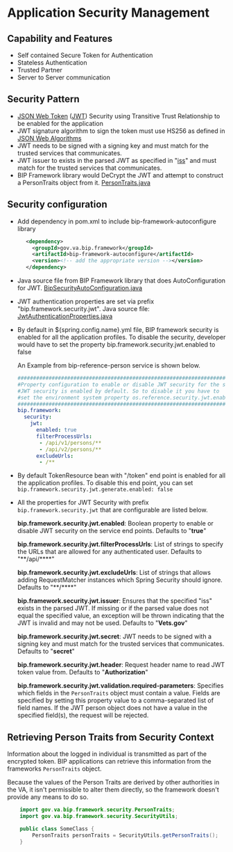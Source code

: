 # Application Security Management

## Capability and Features
- Self contained Secure Token for Authentication
- Stateless Authentication
- Trusted Partner
- Server to Server communication

## Security Pattern
- [JSON Web Token](https://tools.ietf.org/html/rfc7519) ([JWT](https://jwt.io/)) Security using Transitive Trust Relationship to be enabled for the application
- JWT signature algorithm to sign the token must use HS256 as defined in [JSON Web Algorithms](https://tools.ietf.org/html/draft-ietf-jose-json-web-algorithms-31#section-3.1)
- JWT needs to be signed with a signing key and must match for the trusted services that communicates.
- JWT issuer to exists in the parsed JWT as specified in "[iss](https://tools.ietf.org/html/rfc7519#section-4.1.1)" and must match for the trusted services that communicates.
- BIP Framework library would DeCrypt the JWT and attempt to construct a PersonTraits object from it. [PersonTraits.java](https://github.com/department-of-veterans-affairs/bip-framework/blob/master/bip-framework-libraries/src/main/java/gov/va/bip/framework/security/PersonTraits.java)

## Security configuration
- Add dependency in pom.xml to include bip-framework-autoconfigure library

```xml
      <dependency>
        <groupId>gov.va.bip.framework</groupId>
        <artifactId>bip-framework-autoconfigure</artifactId>
        <version><!-- add the appropriate version --></version>
      </dependency>
```

 - Java source file from BIP Framework library that does AutoConfiguration for JWT. [BipSecurityAutoConfiguration.java](https://github.com/department-of-veterans-affairs/bip-framework/blob/master/bip-framework-autoconfigure/src/main/java/gov/va/bip/framework/security/autoconfigure/BipSecurityAutoConfiguration.java)

 - JWT authentication properties are set via prefix "bip.framework.security.jwt". Java source file: [JwtAuthenticationProperties.java](https://github.com/department-of-veterans-affairs/bip-framework/blob/master/bip-framework-libraries/src/main/java/gov/va/bip/framework/security/jwt/JwtAuthenticationProperties.java)

 - By default in ${spring.config.name}.yml file, BIP framework security is enabled for all the application profiles. To disable the security, developer would have to set the property bip.framework.security.jwt.enabled to false

    An Example from bip-reference-person service is shown below.
    ```yml
	###############################################################################
	#Property configuration to enable or disable JWT security for the service calls
	#JWT security is enabled by default. So to disable it you have to
	#set the environment system property os.reference.security.jwt.enabled=false
	###############################################################################
	bip.framework:
	  security:
	    jwt:
	      enabled: true
	      filterProcessUrls:
	       - /api/v1/persons/**
	       - /api/v2/persons/**
	      excludeUrls:
	       - /**
   ```
- By default TokenResource bean with "/token" end point is enabled for all the application profiles. To disable this end point, you can set `bip.framework.security.jwt.generate.enabled: false`

-  All the properties for JWT Security with prefix `bip.framework.security.jwt` that are configurable are listed below.

     **bip.framework.security.jwt.enabled**: Boolean property to enable or disable JWT security on the service end points. Defaults to "**true**"

     **bip.framework.security.jwt.filterProcessUrls**: List of strings to specify the URLs that are allowed for any authenticated user. Defaults to "**/api/****"

     **bip.framework.security.jwt.excludeUrls**: List of strings that allows adding RequestMatcher instances which Spring Security should ignore. Defaults to "**/****"

     **bip.framework.security.jwt.issuer**: Ensures that the specified "iss" exists in the parsed JWT. If missing or if the parsed value does not equal the specified value, an exception will be thrown indicating that the JWT is 								 invalid and may not be used. Defaults to "**Vets.gov**"

     **bip.framework.security.jwt.secret**: JWT needs to be signed with a signing key and must match for the trusted services that communicates. Defaults to "**secret**"

     **bip.framework.security.jwt.header**: Request header name to read JWT token value from. Defaults to "**Authorization**"

     **bip.framework.security.jwt.validation.required-parameters**: Specifies which fields in the `PersonTraits` object must contain a value. Fields are specified by setting this property value to a comma-separated list of field names. If the JWT person object does not have a value in the specified field(s), the request will be rejected.

## Retrieving Person Traits from Security Context

Information about the logged in individual is transmitted as part of the encrypted token. BIP applications can retrieve this information from the frameworks `PersonTraits` object.

Because the values of the Person Traits are derived by other authorities in the VA, it isn't permissible to alter them directly, so the framework doesn't provide any means to do so.

```java
	import gov.va.bip.framework.security.PersonTraits;
	import gov.va.bip.framework.security.SecurityUtils;

	public class SomeClass {
		PersonTraits personTraits = SecurityUtils.getPersonTraits();
	}
```
